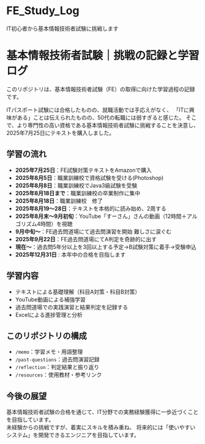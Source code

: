 # FE_Study_Log
IT初心者から基本情報技術者試験に挑戦します

# 基本情報技術者試験｜挑戦の記録と学習ログ

このリポジトリは、基本情報技術者試験（FE）の取得に向けた学習過程の記録です。

ITパスポート試験には合格したものの、就職活動では手応えがなく、
「ITに興味がある」ことは伝えられたものの、50代の転職には弱すぎると感じた。
そこで、より専門性の高い資格である基本情報技術者試験に挑戦することを決意し、
2025年7月25日にテキストを購入しました。

## 学習の流れ

- **2025年7月25日**：FE試験対策テキストをAmazonで購入  
- **2025年8月5日**：職業訓練校で資格試験を受ける(Photoshop)  
- **2025年8月8日**：職業訓練校でJava3級試験を受験  
- **2025年8月18日まで**：職業訓練校の卒業制作に集中
- **2025年8月18日**：職業訓練校　修了
- **2025年8月19〜28日**：テキストを本格的に読み始め、2周する　
- **2025年8月末～9月初旬**：YouTube「すーさん」さんの動画（12時間＋アルゴリズム4時間）を視聴 
- **9月中旬〜**：FE過去問道場にて過去問演習を開始  難しさに涙ぐむ
- **2025年9月22日**：FE過去問道場にてA判定を奇跡的に出す 
- **現在〜**：過去問5年分以上を3回以上する予定→B試験対策に着手→受験申込
- **2025年12月31日** : 本年中の合格を目指します


## 学習内容

- テキストによる基礎理解（科目A対策・科目B対策）
- YouTube動画による補強学習
- 過去問道場での実践演習と結果判定を記録する
- Excelによる進捗管理と分析

## このリポジトリの構成

- `/memo`：学習メモ・用語整理  
- `/past-questions`：過去問演習記録  
- `/reflection`：判定結果と振り返り  
- `/resources`：使用教材・参考リンク

## 今後の展望

基本情報技術者試験の合格を通じて、IT分野での実務経験獲得に一歩近づくことを目指しています。  
未経験からの挑戦ですが、着実にスキルを積み重ね、
将来的には「使いやすいシステム」を開発できるエンジニアを目指しています。
